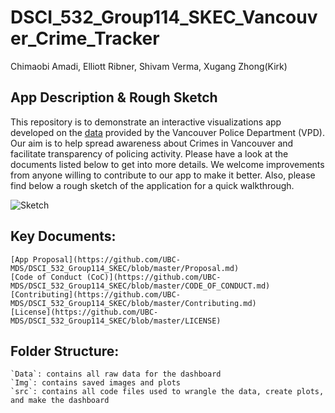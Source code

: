 DSCI_532_Group114_SKEC_Vancouver_Crime_Tracker
================
Chimaobi Amadi, Elliott Ribner, Shivam Verma, Xugang Zhong(Kirk)

## App Description & Rough Sketch
This repository is to demonstrate an interactive visualizations app developed on the [data](https://geodash.vpd.ca/opendata/) provided by the Vancouver Police Department (VPD). Our aim is to help spread awareness about Crimes in Vancouver and facilitate transparency of policing activity. Please have a look at the documents listed below to get into more details. We welcome improvements from anyone willing to contribute to our app to make it better. Also, please find below a rough sketch of the application for a quick walkthrough.  

![Sketch](https://github.com/UBC-MDS/DSCI_532_Group114_SKEC/blob/master/Img/sketch.png?raw=true "Crime Information by Vancouver Neighbourhood")


## Key Documents:
	[App Proposal](https://github.com/UBC-MDS/DSCI_532_Group114_SKEC/blob/master/Proposal.md)  
	[Code of Conduct (CoC)](https://github.com/UBC-MDS/DSCI_532_Group114_SKEC/blob/master/CODE_OF_CONDUCT.md)  
	[Contributing](https://github.com/UBC-MDS/DSCI_532_Group114_SKEC/blob/master/Contributing.md)    
	[License](https://github.com/UBC-MDS/DSCI_532_Group114_SKEC/blob/master/LICENSE)  

## Folder Structure:
	`Data`: contains all raw data for the dashboard
	`Img`: contains saved images and plots
	`src`: contains all code files used to wrangle the data, create plots, and make the dashboard

